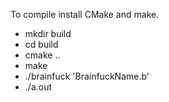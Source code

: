 To compile install CMake and make.

- mkdir build
- cd build
- cmake ..
- make
- ./brainfuck 'BrainfuckName.b'
- ./a.out
